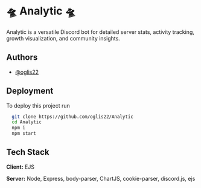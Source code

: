 
# 🛸 Analytic 🛸

Analytic is a versatile Discord bot for detailed server stats, activity tracking, growth visualization, and community insights.


## Authors

- [@oglis22](https://www.github.com/oglis22)


## Deployment

To deploy this project run

```bash
  git clone https://github.com/oglis22/Analytic
  cd Analytic
  npm i
  npm start
```


## Tech Stack

**Client:** EJS

**Server:** Node, Express, body-parser, ChartJS, cookie-parser, discord.js, ejs

